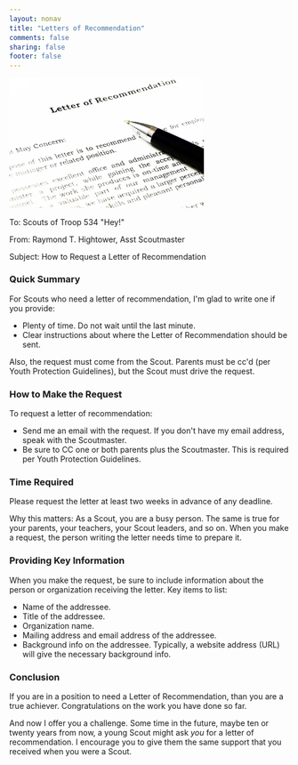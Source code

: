 ```yaml
---
layout: nonav
title: "Letters of Recommendation"
comments: false
sharing: false
footer: false
---
```


<img src="/images/letter_rec_rayhightower.jpg" width="350" padding="30" alt="Ray Hightower - Letters of Recommendation" title="Ray Hightower - Letters of Recommendation" />


To: Scouts of Troop 534 "Hey!"

From: Raymond T. Hightower, Asst Scoutmaster

Subject: How to Request a Letter of Recommendation


### Quick Summary

For Scouts who need a letter of recommendation, I'm glad to write one if you provide:

* Plenty of time. Do not wait until the last minute.
* Clear instructions about where the Letter of Recommendation should be sent.

Also, the request must come from the Scout. Parents must be cc'd (per Youth Protection Guidelines), but the Scout must drive the request.

### How to Make the Request

To request a letter of recommendation:

* Send me an email with the request. If you don't have my email address, speak with the Scoutmaster.
* Be sure to CC one or both parents plus the Scoutmaster. This is required per Youth Protection Guidelines.

### Time Required

Please request the letter at least two weeks in advance of any deadline.

Why this matters: As a Scout, you are a busy person. The same is true for your parents, your teachers, your Scout leaders, and so on. When you make a request, the person writing the letter needs time to prepare it.


### Providing Key Information

When you make the request, be sure to include information about the person or organization receiving the letter. Key items to list:

* Name of the addressee.
* Title of the addressee.
* Organization name.
* Mailing address and email address of the addressee.
* Background info on the addressee. Typically, a website address (URL) will give the necessary background info.

### Conclusion

If you are in a position to need a Letter of Recommendation, than you are a true achiever. Congratulations on the work you have done so far.

And now I offer you a challenge. Some time in the future, maybe ten or twenty years from now, a young Scout might ask _you_ for a letter of recommendation. I encourage you to give them the same support that you received when you were a Scout.